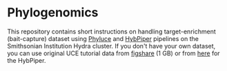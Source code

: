 # Phylogenomics
This repository contains short instructions on handling target-enrichment (bait-capture) dataset using [Phyluce](https://github.com/faircloth-lab/phyluce) and [HybPiper](https://github.com/mossmatters/HybPiper) pipelines on the Smithsonian Institution Hydra cluster. If you don't have your own dataset, you can use original UCE tutorial data from [figshare](http://dx.doi.org/10.6084/m9.figshare.1284521) (1 GB) or from [here](https://github.com/mossmatters/HybPiper/tree/master/test_dataset) for the HybPiper.
